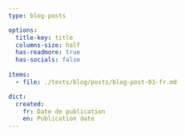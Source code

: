 ```yaml
---
type: blog-posts

options:
  title-key: title
  columns-size: half
  has-readmore: true
  has-socials: false
    
items:
  - file: ./texts/blog/posts/blog-post-01-fr.md

dict:
  created:
    fr: Date de publication
    en: Publication date
---
```

